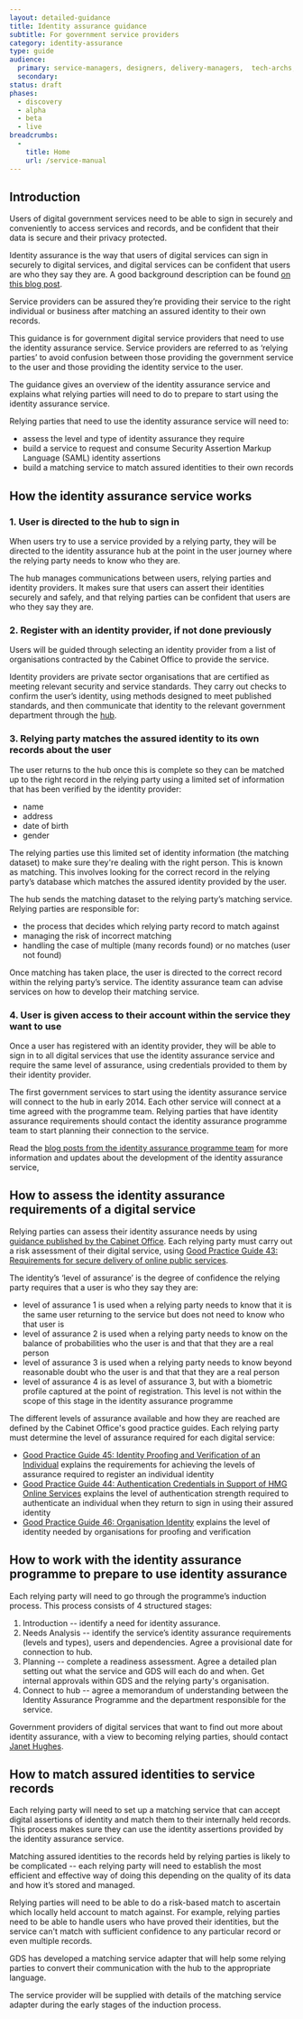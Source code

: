 ```yaml
---
layout: detailed-guidance
title: Identity assurance guidance
subtitle: For government service providers
category: identity-assurance
type: guide
audience:
  primary: service-managers, designers, delivery-managers,  tech-archs, performance-analysts, qa, content-designers
  secondary:
status: draft
phases:
  - discovery
  - alpha
  - beta
  - live
breadcrumbs:
  -
    title: Home
    url: /service-manual
---
```


## Introduction

Users of digital government services need to be able to sign in securely and conveniently to access services and records, and be confident that their data is secure and their privacy protected.

Identity assurance is the way that users of digital services can sign in securely to digital services, and digital services can be confident that users are who they say they are. A good background description can be found [on this blog post](https://gds.blog.gov.uk/2014/01/23/what-is-identity-assurance/).

Service providers can be assured they’re providing their service to the right individual or business after matching an assured identity to their own records.

This guidance is for government digital service providers that need to use the identity assurance service. Service providers are referred to as ‘relying parties’ to avoid confusion between those providing the government service to the user and those providing the identity service to the user.

The guidance gives an overview of the identity assurance service and explains what relying parties will need to do to prepare to start using the identity assurance service.

Relying parties that need to use the identity assurance service will need to:

- assess the level and type of identity assurance they require
- build a service to request and consume Security Assertion Markup Language (SAML) identity assertions
- build a matching service to match assured identities to their own records

## How the identity assurance service works

### 1. User is directed to the hub to sign in

When users try to use a service provided by a relying party, they will be directed to the identity assurance hub at the point in the user journey where the relying party needs to know who they are.

The hub manages communications between users, relying parties and identity providers. It makes sure that users can assert their identities securely and safely, and that relying parties can be confident that users are who they say they are.

### 2. Register with an identity provider, if not done previously

Users will be guided through selecting an identity provider from a list of organisations contracted by the Cabinet Office to provide the service.

Identity providers are private sector organisations that are certified as meeting relevant security and service standards. They carry out checks to confirm the user’s identity, using methods designed to meet published standards, and then communicate that identity to the relevant government department through the [hub](https://identityassurance.blog.gov.uk/2013/10/30/a-hub-is-born/).

### 3. Relying party matches the assured identity to its own records about the user

The user returns to the hub once this is complete so they can be matched up to the right record in the relying party using a limited set of information that has been verified by the identity provider:

* name
* address
* date of birth
* gender

The relying parties use this limited set of identity information (the matching dataset) to make sure they're dealing with the right person. This is known as matching. This involves looking for the correct record in the relying party’s database which matches the assured identity provided by the user.

The hub sends the matching dataset to the relying party’s matching service. Relying parties are responsible for:

* the process that decides which relying party record to match against
* managing the risk of incorrect matching
* handling the case of multiple (many records found) or no matches (user not found)

Once matching has taken place, the user is directed to the correct record within the relying party’s service. The identity assurance team can advise services on how to develop their matching service.

### 4. User is given access to their account within the service they want to use

Once a user has registered with an identity provider, they will be able to sign in to all digital services that use the identity assurance service and require the same level of assurance, using credentials provided to them by their identity provider.

The first government services to start using the identity assurance service will connect to the hub in early 2014. Each other service will connect at a time agreed with the programme team. Relying parties that have identity assurance requirements should contact the identity assurance programme team to start planning their connection to the service.

Read the [blog posts from the identity assurance programme team](https://identityassurance.blog.gov.uk/) for more information and updates about the development of the identity assurance service,

## How to assess the identity assurance requirements of a digital service

Relying parties can assess their identity assurance needs by using [guidance published by the Cabinet Office](https://www.gov.uk/government/collections/identity-assurance-enabling-trusted-transactions). Each relying party must carry out a risk assessment of their digital service, using [Good Practice Guide 43: Requirements for secure delivery of online public services][gpg43].

The identity’s ‘level of assurance’ is the degree of confidence the relying party requires that a user is who they say they are:

* level of assurance 1 is used when a relying party needs to know that it is the same user returning to the service but does not need to know who that user is
* level of assurance 2 is used when a relying party needs to know on the balance of probabilities who the user is and that that they are a real person
* level of assurance 3 is used when a relying party needs to know beyond reasonable doubt who the user is and that that they are a real person
* level of assurance 4 is as level of assurance 3, but with a biometric profile captured at the point of registration. This level is not within the scope of this stage in the identity assurance programme

The different levels of assurance available and how they are reached are defined by the Cabinet Office's good practice guides. Each relying party must determine the level of assurance required for each digital service:

* [Good Practice Guide 45: Identity Proofing and Verification of an Individual][gpg45] explains the requirements for achieving the levels of assurance required to register an individual identity
* [Good Practice Guide 44: Authentication Credentials in Support of HMG Online Services][gpg44] explains the level of authentication strength required to authenticate an individual when they return to sign in using their assured identity
* [Good Practice Guide 46: Organisation Identity][gpg46] explains the level of identity needed by organisations for proofing and verification

[gpg43]: https://www.gov.uk/government/publications/requirements-for-secure-delivery-of-online-public-services
[gpg44]: https://www.gov.uk/government/publications/authentication-credentials-for-online-government-services
[gpg45]: https://www.gov.uk/government/publications/identity-proofing-and-verification-of-an-individual
[gpg46]: https://www.gov.uk/government/publications/identity-assurance-organisation-identity

## How to work with the identity assurance programme to prepare to use identity assurance

Each relying party will need to go through the programme’s induction process. This process consists of 4 structured stages:

1. Introduction -- identify a need for identity assurance.
2. Needs Analysis -- identify the service’s identity assurance requirements (levels and types), users and dependencies. Agree a provisional date for connection to hub.
3. Planning -- complete a readiness assessment. Agree a detailed plan setting out what the service and GDS will each do and when. Get internal approvals within GDS and the relying party's organisation.
4. Connect to hub -- agree a memorandum of understanding between the Identity Assurance Programme and the department responsible for the service.

Government providers of digital services that want to find out more about identity assurance, with a view to becoming relying parties, should contact [Janet Hughes](mailto:janet.hughes@digital.cabinet-office.gov.uk).

## How to match assured identities to service records

Each relying party will need to set up a matching service that can accept digital assertions of identity and match them to their internally held records. This process makes sure they can use the identity assertions provided by the identity assurance service.

Matching assured identities to the records held by relying parties is likely to be complicated -- each relying party will need to establish the most efficient and effective way of doing this depending on the quality of its data and how it’s stored and managed.

Relying parties will need to be able to do a risk-based match to ascertain which locally held account to match against. For example, relying parties need to be able to handle users who have proved their identities, but the service can't match with sufficient confidence to any particular record or even multiple records.

GDS has developed a matching service adapter that will help some relying parties to convert their communication with the hub to the appropriate language.

The service provider will be supplied with details of the matching service adapter during the early stages of the induction process.
